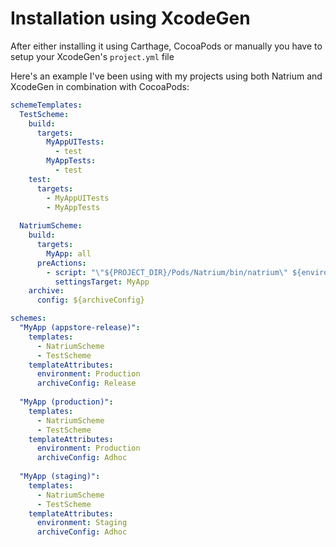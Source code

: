 
# Installation using XcodeGen

After either installing it using Carthage, CocoaPods or manually you have to setup your XcodeGen's `project.yml` file

Here's an example I've been using with my projects using both Natrium and XcodeGen in combination with CocoaPods:

```yaml
schemeTemplates:
  TestScheme:
    build:
      targets:
        MyAppUITests: 
          - test
        MyAppTests:
          - test
    test:
      targets:
        - MyAppUITests
        - MyAppTests
        
  NatriumScheme:
    build:
      targets:
        MyApp: all
      preActions:
        - script: "\"${PROJECT_DIR}/Pods/Natrium/bin/natrium\" ${environment}"
          settingsTarget: MyApp
    archive:
      config: ${archiveConfig}

schemes:
  "MyApp (appstore-release)": 
    templates:
      - NatriumScheme
      - TestScheme
    templateAttributes:
      environment: Production
      archiveConfig: Release    
      
  "MyApp (production)":
    templates:
      - NatriumScheme
      - TestScheme
    templateAttributes:
      environment: Production
      archiveConfig: Adhoc
      
  "MyApp (staging)":
    templates:
      - NatriumScheme
      - TestScheme
    templateAttributes:
      environment: Staging
      archiveConfig: Adhoc

```